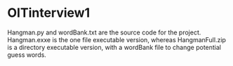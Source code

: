 # OITinterview1

Hangman.py and wordBank.txt are the source code for the project.
Hangman.exxe is the one file executable version, whereas HangmanFull.zip is a directory executable version, with a wordBank file to change potential guess words.
